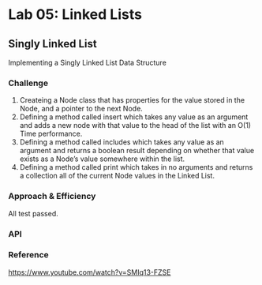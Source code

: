 # Lab 05: Linked Lists

## Singly Linked List
Implementing a Singly Linked List Data Structure

### Challenge
1. Createing a Node class that has properties for the value stored in the Node, and a pointer to the next Node.
2. Defining a method called insert which takes any value as an argument and adds a new node with that value to the head of the list with an O(1) Time performance.
3. Defining a method called includes which takes any value as an argument and returns a boolean result depending on whether that value exists as a Node’s value somewhere within the list.
4. Defining a method called print which takes in no arguments and returns a collection all of the current Node values in the Linked List.

### Approach & Efficiency
All test passed.

### API


### Reference
https://www.youtube.com/watch?v=SMIq13-FZSE

